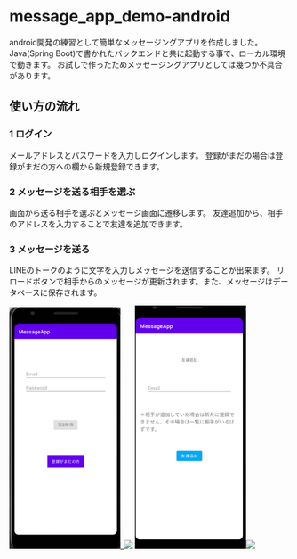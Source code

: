 # message_app_demo-android

android開発の練習として簡単なメッセージングアプリを作成しました。
Java(Spring Boot)で書かれたバックエンドと共に起動する事で、ローカル環境で動きます。
お試しで作ったためメッセージングアプリとしては幾つか不具合があります。

## 使い方の流れ
### 1 ログイン
メールアドレスとパスワードを入力しログインします。
登録がまだの場合は登録がまだの方への欄から新規登録できます。

### 2 メッセージを送る相手を選ぶ
画面から送る相手を選ぶとメッセージ画面に遷移します。
友達追加から、相手のアドレスを入力することで友達を追加できます。

### 3 メッセージを送る
LINEのトークのように文字を入力しメッセージを送信することが出来ます。
リロードボタンで相手からのメッセージが更新されます。また、メッセージはデータベースに保存されます。

<img src="登録画面.png" width="200px">_<img src="メッセージ選択.png" width="200px"> <img src="友達追加画面.png" width="200px"><img src="メッセージ画面.png" width="200px">

